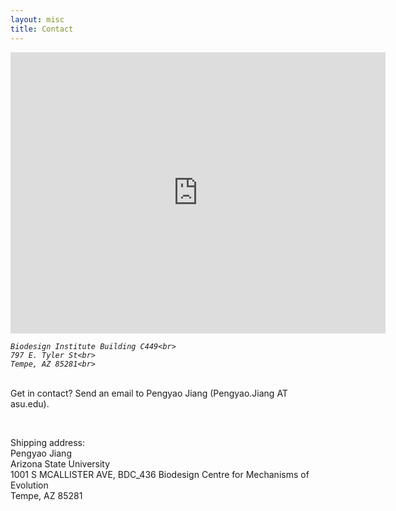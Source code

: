 ```yaml
---
layout: misc
title: Contact
---
```


<iframe src="https://www.google.com/maps/embed?pb=!1m14!1m8!1m3!1d2686.2327243314626!2d-111.92880857278264!3d33.419519976007344!3m2!1i1024!2i768!4f13.1!3m3!1m2!1s0x872b09e6b812c1bf%3A0xddbf9c609faf129e!2sBiodesign%20Institute%20Building%20C!5e0!3m2!1sen!2sus!4v1682442236266!5m2!1sen!2sus" width="600" height="450" style="border:0;" allowfullscreen="" loading="lazy" referrerpolicy="no-referrer-when-downgrade"></iframe>

<address>

	Biodesign Institute Building C449<br>
	797 E. Tyler St<br>
	Tempe, AZ 85281<br>

</address>

<p>&nbsp;<br>
Get in contact? Send an email to Pengyao Jiang (Pengyao.Jiang AT asu.edu).
<p>&nbsp;<br>


<shipping>

Shipping address:<br>
	Pengyao Jiang<br>
	Arizona State University<br>
	1001 S MCALLISTER AVE, BDC_436 Biodesign Centre for Mechanisms of Evolution<br>
	Tempe, AZ 85281<br>

</shipping>
